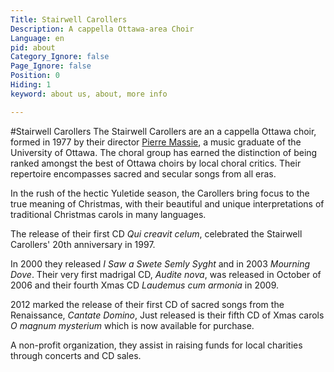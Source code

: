 ```yaml
---
Title: Stairwell Carollers
Description: A cappella Ottawa-area Choir
Language: en
pid: about
Category_Ignore: false
Page_Ignore: false
Position: 0
Hiding: 1
keyword: about us, about, more info

---
```


#Stairwell Carollers
The Stairwell Carollers are an a cappella Ottawa choir, formed in 1977 by their director [Pierre Massie](director), a music graduate of the University of Ottawa. The choral group has earned the distinction of being ranked amongst the best of Ottawa choirs by local choral critics. Their repertoire encompasses sacred and secular songs from all eras.

In the rush of the hectic Yuletide season, the Carollers bring focus to the true meaning of Christmas, with their beautiful and unique interpretations of traditional Christmas carols in many languages.

The release of their first CD *Qui creavit celum*, celebrated the Stairwell Carollers' 20th anniversary in 1997.

In 2000 they released *I Saw a Swete Semly Syght* and in 2003 *Mourning Dove*. Their very first madrigal CD, *Audite nova*, was released in October of 2006 and their fourth Xmas CD *Laudemus cum armonia* in 2009.

2012 marked the release of their first CD of sacred songs from the Renaissance, *Cantate Domino*,
Just released is their fifth CD of Xmas carols *O magnum mysterium* which is now available for purchase.

A non-profit organization, they assist in raising funds for local charities through concerts and CD sales.
